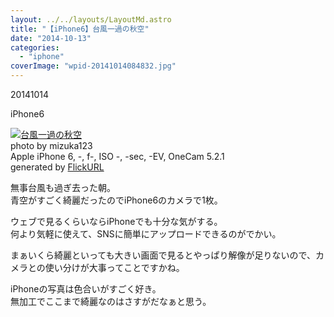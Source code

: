 ```yaml
---
layout: ../../layouts/LayoutMd.astro
title: "【iPhone6】台風一過の秋空"
date: "2014-10-13"
categories: 
  - "iphone"
coverImage: "wpid-20141014084832.jpg"
---
```


20141014

iPhone6

[![台風一過の秋空](images/15344405418_6dca5e79e4_b.jpg)](https://www.flickr.com/photos/mizuka123/15344405418/sizes/l/ "台風一過の秋空")  
photo by mizuka123  
Apple iPhone 6, -, f-, ISO -, -sec, -EV, OneCam 5.2.1  
generated by [FlickURL](https://itunes.apple.com/jp/app/flickurl/id817330241?mt=8)

無事台風も過ぎ去った朝。  
青空がすごく綺麗だったのでiPhone6のカメラで1枚。

ウェブで見るくらいならiPhoneでも十分な気がする。  
何より気軽に使えて、SNSに簡単にアップロードできるのがでかい。

まぁいくら綺麗といっても大きい画面で見るとやっぱり解像が足りないので、カメラとの使い分けが大事ってことですかね。

iPhoneの写真は色合いがすごく好き。  
無加工でここまで綺麗なのはさすがだなぁと思う。

